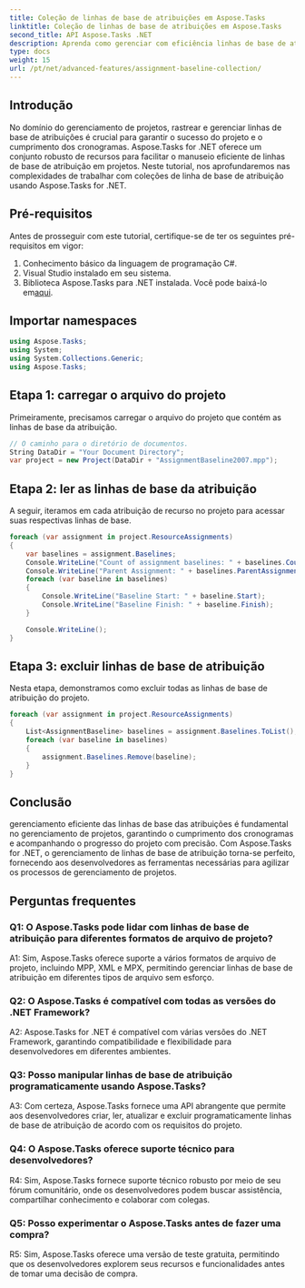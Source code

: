 ```yaml
---
title: Coleção de linhas de base de atribuições em Aspose.Tasks
linktitle: Coleção de linhas de base de atribuições em Aspose.Tasks
second_title: API Aspose.Tasks .NET
description: Aprenda como gerenciar com eficiência linhas de base de atribuições no gerenciamento de projetos usando Aspose.Tasks for .NET. Aumente a produtividade e a precisão.
type: docs
weight: 15
url: /pt/net/advanced-features/assignment-baseline-collection/
---
```

## Introdução

No domínio do gerenciamento de projetos, rastrear e gerenciar linhas de base de atribuições é crucial para garantir o sucesso do projeto e o cumprimento dos cronogramas. Aspose.Tasks for .NET oferece um conjunto robusto de recursos para facilitar o manuseio eficiente de linhas de base de atribuição em projetos. Neste tutorial, nos aprofundaremos nas complexidades de trabalhar com coleções de linha de base de atribuição usando Aspose.Tasks for .NET.

## Pré-requisitos

Antes de prosseguir com este tutorial, certifique-se de ter os seguintes pré-requisitos em vigor:

1. Conhecimento básico da linguagem de programação C#.
2. Visual Studio instalado em seu sistema.
3.  Biblioteca Aspose.Tasks para .NET instalada. Você pode baixá-lo em[aqui](https://releases.aspose.com/tasks/net/).

## Importar namespaces

```csharp
using Aspose.Tasks;
using System;
using System.Collections.Generic;
using Aspose.Tasks;


```

## Etapa 1: carregar o arquivo do projeto

Primeiramente, precisamos carregar o arquivo do projeto que contém as linhas de base da atribuição.

```csharp
// O caminho para o diretório de documentos.
String DataDir = "Your Document Directory";
var project = new Project(DataDir + "AssignmentBaseline2007.mpp");
```

## Etapa 2: ler as linhas de base da atribuição

A seguir, iteramos em cada atribuição de recurso no projeto para acessar suas respectivas linhas de base.

```csharp
foreach (var assignment in project.ResourceAssignments)
{
    var baselines = assignment.Baselines;
    Console.WriteLine("Count of assignment baselines: " + baselines.Count);
    Console.WriteLine("Parent Assignment: " + baselines.ParentAssignment);
    foreach (var baseline in baselines)
    {
        Console.WriteLine("Baseline Start: " + baseline.Start);
        Console.WriteLine("Baseline Finish: " + baseline.Finish);
    }

    Console.WriteLine();
}
```

## Etapa 3: excluir linhas de base de atribuição

Nesta etapa, demonstramos como excluir todas as linhas de base de atribuição do projeto.

```csharp
foreach (var assignment in project.ResourceAssignments)
{
    List<AssignmentBaseline> baselines = assignment.Baselines.ToList();
    foreach (var baseline in baselines)
    {
        assignment.Baselines.Remove(baseline);
    }
}
```

## Conclusão

gerenciamento eficiente das linhas de base das atribuições é fundamental no gerenciamento de projetos, garantindo o cumprimento dos cronogramas e acompanhando o progresso do projeto com precisão. Com Aspose.Tasks for .NET, o gerenciamento de linhas de base de atribuição torna-se perfeito, fornecendo aos desenvolvedores as ferramentas necessárias para agilizar os processos de gerenciamento de projetos.

## Perguntas frequentes

### Q1: O Aspose.Tasks pode lidar com linhas de base de atribuição para diferentes formatos de arquivo de projeto?

A1: Sim, Aspose.Tasks oferece suporte a vários formatos de arquivo de projeto, incluindo MPP, XML e MPX, permitindo gerenciar linhas de base de atribuição em diferentes tipos de arquivo sem esforço.

### Q2: O Aspose.Tasks é compatível com todas as versões do .NET Framework?

A2: Aspose.Tasks for .NET é compatível com várias versões do .NET Framework, garantindo compatibilidade e flexibilidade para desenvolvedores em diferentes ambientes.

### Q3: Posso manipular linhas de base de atribuição programaticamente usando Aspose.Tasks?

A3: Com certeza, Aspose.Tasks fornece uma API abrangente que permite aos desenvolvedores criar, ler, atualizar e excluir programaticamente linhas de base de atribuição de acordo com os requisitos do projeto.

### Q4: O Aspose.Tasks oferece suporte técnico para desenvolvedores?

R4: Sim, Aspose.Tasks fornece suporte técnico robusto por meio de seu fórum comunitário, onde os desenvolvedores podem buscar assistência, compartilhar conhecimento e colaborar com colegas.

### Q5: Posso experimentar o Aspose.Tasks antes de fazer uma compra?

R5: Sim, Aspose.Tasks oferece uma versão de teste gratuita, permitindo que os desenvolvedores explorem seus recursos e funcionalidades antes de tomar uma decisão de compra.